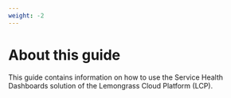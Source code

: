 ```yaml
---
weight: -2
---
```

# About this guide

This guide contains information on how to use the Service Health Dashboards solution of the Lemongrass Cloud Platform (LCP).

